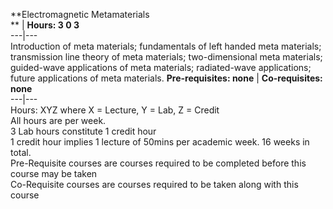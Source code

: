 **Electromagnetic Metamaterials  
** | **Hours: 3 0 3**  
---|---  
Introduction of meta materials; fundamentals of left handed meta materials; transmission line theory of meta materials; two-dimensional meta materials; guided-wave applications of meta materials; radiated-wave applications; future applications of meta materials. 
**Pre-requisites: none** | **Co-requisites: none**  
---|---  
Hours: XYZ where X = Lecture, Y = Lab, Z = Credit  
All hours are per week.  
3 Lab hours constitute 1 credit hour  
1 credit hour implies 1 lecture of 50mins per academic week. 16 weeks in total.  
Pre-Requisite courses are courses required to be completed before this course may be taken  
Co-Requisite courses are courses required to be taken along with this course
